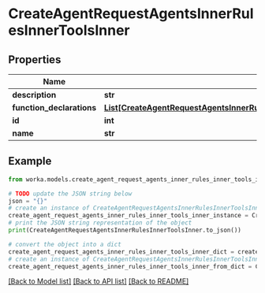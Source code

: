 # CreateAgentRequestAgentsInnerRulesInnerToolsInner


## Properties

Name | Type | Description | Notes
------------ | ------------- | ------------- | -------------
**description** | **str** |  | [optional] 
**function_declarations** | [**List[CreateAgentRequestAgentsInnerRulesInnerToolsInnerFunctionDeclarationsInner]**](CreateAgentRequestAgentsInnerRulesInnerToolsInnerFunctionDeclarationsInner.md) |  | 
**id** | **int** |  | [optional] 
**name** | **str** |  | [optional] 

## Example

```python
from worka.models.create_agent_request_agents_inner_rules_inner_tools_inner import CreateAgentRequestAgentsInnerRulesInnerToolsInner

# TODO update the JSON string below
json = "{}"
# create an instance of CreateAgentRequestAgentsInnerRulesInnerToolsInner from a JSON string
create_agent_request_agents_inner_rules_inner_tools_inner_instance = CreateAgentRequestAgentsInnerRulesInnerToolsInner.from_json(json)
# print the JSON string representation of the object
print(CreateAgentRequestAgentsInnerRulesInnerToolsInner.to_json())

# convert the object into a dict
create_agent_request_agents_inner_rules_inner_tools_inner_dict = create_agent_request_agents_inner_rules_inner_tools_inner_instance.to_dict()
# create an instance of CreateAgentRequestAgentsInnerRulesInnerToolsInner from a dict
create_agent_request_agents_inner_rules_inner_tools_inner_from_dict = CreateAgentRequestAgentsInnerRulesInnerToolsInner.from_dict(create_agent_request_agents_inner_rules_inner_tools_inner_dict)
```
[[Back to Model list]](../README.md#documentation-for-models) [[Back to API list]](../README.md#documentation-for-api-endpoints) [[Back to README]](../README.md)



